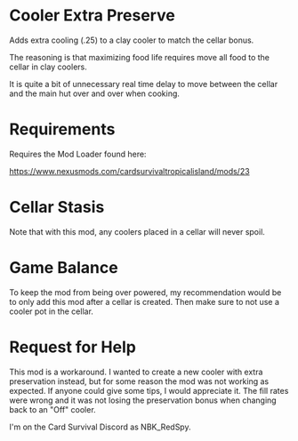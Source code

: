# Cooler Extra Preserve

Adds extra cooling (.25) to a clay cooler to match the cellar bonus.

The reasoning is that maximizing food life requires move all food to the cellar in clay coolers.  

It is quite a bit of unnecessary real time delay to move between the cellar and the main hut over and over when cooking.

# Requirements
Requires the Mod Loader found here:

https://www.nexusmods.com/cardsurvivaltropicalisland/mods/23

# Cellar Stasis
Note that with this mod, any coolers placed in a cellar will never spoil.

# Game Balance

To keep the mod from being over powered, my recommendation would be to only add this mod after a cellar is created.
Then make sure to not use a cooler pot in the cellar.

# Request for Help
This mod is a workaround.  I wanted to create a new cooler with extra preservation instead, but for some reason the mod was not working as expected.  If anyone could give some tips, I would appreciate it.  The fill rates were wrong and it was not losing the preservation bonus when changing back to an "Off" cooler.

I'm on the Card Survival Discord as NBK_RedSpy.

